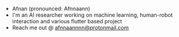 - Afnan (pronounced: Afnnaann)
- I'm an AI researcher working on machine learning, human-robot interaction and various flutter based project
- Reach me out @ afnnaannnn@protonmail.com

